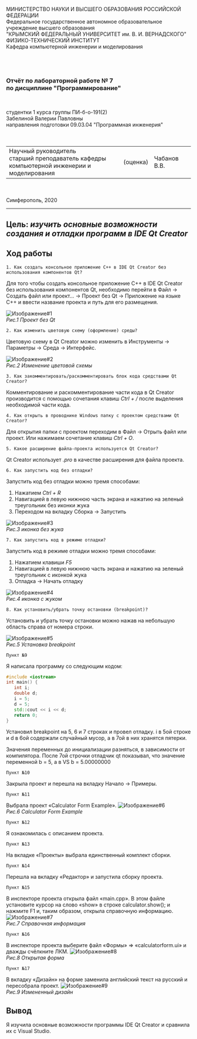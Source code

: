 
МИНИСТЕРСТВО НАУКИ И ВЫСШЕГО ОБРАЗОВАНИЯ РОССИЙСКОЙ ФЕДЕРАЦИИ\
Федеральное государственное автономное образовательное учреждение высшего образования\
"КРЫМСКИЙ ФЕДЕРАЛЬНЫЙ УНИВЕРСИТЕТ им. В. И. ВЕРНАДСКОГО"\
ФИЗИКО-ТЕХНИЧЕСКИЙ ИНСТИТУТ\
Кафедра компьютерной инженерии и моделирования\
<br/><br/>
​
### Отчёт по лабораторной работе № 7<br/> по дисциплине "Программирование"
<br/>

студентки 1 курса группы ПИ-б-о-191(2)\
Забелиной Валерии Павловны\
направления подготовки 09.03.04 "Программная инженерия"\
<br/>
​
<table>
<tr><td>Научный руководитель<br/> старший преподаватель кафедры<br/>компьютерной инженерии и моделирования</td>
<td>(оценка)</td>
<td>Чабанов В.В.</td>
</tr>
</table>
<br/><br/>
​
Симферополь, 2020

* * *

## Цель: _изучить основные возможности создания и отладки программ в IDE Qt Creator_

## Ход работы

    1. Как создать консольное приложение С++ в IDE Qt Creator без использования компонентов Qt?

Для того чтобы создать консольное приложение С++ в IDE Qt Creator без использования компонентов Qt,  необходимо перейти в Файл -> Создать файл или проект... -> Проект без Qt -> Приложение на языке C++ и ввести название проекта и путь для его размещения.

![Изображение#1](https://raw.githubusercontent.com/vailphoria/Laboratory_works/master/Lab7/photo/1.PNG)\
*Рис.1 Проект без Qt*



    2. Как изменить цветовую схему (оформление) среды?

Цветовую схему в  Qt Creator можно изменить в Инструменты -> Параметры -> Среда -> Интерфейс. 

![Изображение#2](https://raw.githubusercontent.com/vailphoria/Laboratory_works/master/Lab7/photo/2.PNG)\
*Рис.2 Изменение цветовой схемы*



    3. Как закомментировать/раскомментировать блок кода средствами Qt Creator?

Комментирование и раскомментирование части кода в Qt Creator производится с помощью сочетания клавиш *Ctrl + /*   после выделения необходимой части кода.



    4. Как открыть в проводнике Windows папку с проектом средствами Qt Creator?

Для открытия папки с проектом переходим в Файл -> Отрыть файл или проект.
Или нажимаем сочетание клавиш *Ctrl + O*.




    5. Какое расширение файла-проекта используется Qt Creator?

Qt Creator использует *.pro* в качестве расширения для файла проекта.



    6. Как запустить код без отладки?

Запустить код без отладки можно тремя способами:

1) Нажатием _Ctrl + R_
2) Навигацией в левую нижнюю часть экрана и нажатию на зеленый треугольник без иконки жука
3) Переходом на вкладку Сборка -> Запустить

![Изображение#3](https://raw.githubusercontent.com/vailphoria/Laboratory_works/master/Lab7/photo/3.PNG)\
*Рис.3  иконка без жука*




    7. Как запустить код в режиме отладки?

Запустить код в режиме отладки можно тремя способами:

1) Нажатием клавиши  _F5_
2) Навигацией в левую нижнюю часть экрана и нажатию на зеленый треугольник с иконкой жука
3)  Отладка -> Начать отладку

![Изображение#4](https://raw.githubusercontent.com/vailphoria/Laboratory_works/master/Lab7/photo/4.PNG)\
*Рис.4 иконка с жуком*



    8. Как установить/убрать точку остановки (breakpoint)?

Установить и убрать точку остановки можно нажав на небольшую область справа от номера строки.

![Изображение#5](https://raw.githubusercontent.com/vailphoria/Laboratory_works/master/Lab7/photo/5.PNG)\
*Рис.5 Установка breakpoint*

    Пункт №9
    
 Я написала программу со следующим кодом:
 ```c++
 #include <iostream>
int main() {
    int i;
    double d;
    i = 5;
    d = 5;
    std::cout << i << d;
    return 0;
}
 ```
 Установил breakpoint на 5, 6 и 7 строках и провел отладку.
 i в 5ой строке и d в 6ой содержали случайный мусор, а в 7ой в них хранятся пятерки.

Значения переменных до инициализации разняться, в зависимости от компилятора. После 7ой строчки отладчик qt показывал, что значение переменной b = 5, а в VS b = 5.00000000


    Пункт №10

Закрыла проект и перешла на вкладку Начало -> Примеры.

    Пункт №11
Выбрала  проект «Calculator Form Example».
![Изображение#6](https://raw.githubusercontent.com/vailphoria/Laboratory_works/master/Lab7/photo/6.PNG)\
*Рис.6 Calculator Form Example*

    Пункт №12
Я ознакомилась с описанием проекта.

    Пункт №13
На вкладке «Проекты»   выбрала единственный комплект сборки.

    Пункт №14
Перешла на вкладку «Редактор» и запустила сборку проекта.

    Пункт №15
В инспекторе проекта открыла файл «main.cpp». В этом файле установите курсор на слово «show» в строке calculator.show(); и нажмите F1 и, таким образом, открыла справочную информацию.
![Изображение#7](https://raw.githubusercontent.com/vailphoria/Laboratory_works/master/Lab7/photo/7.PNG)\
*Рис.7 Справочная информация*

    Пункт №16
В инспекторе проекта выберите файл «Формы» => «calculatorform.ui» и дважды счёлкните ЛКМ.
![Изображение#8](https://raw.githubusercontent.com/vailphoria/Laboratory_works/master/Lab7/photo/8.PNG)\
*Рис.8 Открытая форма*

    Пункт №17
В вкладку «Дизайн» на форме заменила английский текст на русский и пересобрала проект.
![Изображение#9](https://raw.githubusercontent.com/vailphoria/Laboratory_works/master/Lab7/photo/9.PNG)\
*Рис.9 Измененный дизайн*


## Вывод

Я изучила основные возможности программы IDE Qt Creator и сравнила их с Visual Studio.
